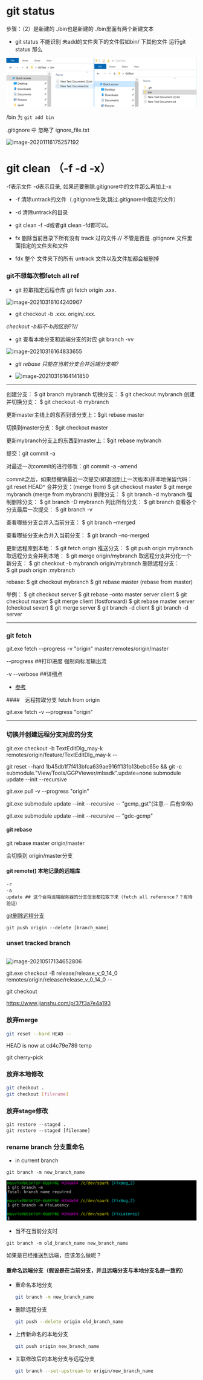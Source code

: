 # git status

步骤：（2）是新建的 ./bin也是新建的 ./bin里面有两个新建文本 

- git status 不能识别 未add的文件夹下的文件假如bin/ 下其他文件 运行git status 那么

![](https://raw.githubusercontent.com/mayuvix/Learning/master/img/202201141012619.png)



/bin 为 `git add bin` 

.gitignore 中 忽略了 ignore_file.txt

![image-20201116175257192](C:\Users\may-k\AppData\Roaming\Typora\typora-user-images\image-20201116175257192.png)

# git clean （-f -d -x）

-f表示文件 -d表示目录, 如果还要删除.gitignore中的文件那么再加上-x

- -f 清除untrack的文件（.gitignore生效,跳过.gitignore中指定的文件）
- -d 清除untrack的目录
- git clean -f -d或者git clean -fd都可以。

- fx  删除当前目录下所有没有 track 过的文件.// 不管是否是 .gitignore 文件里面指定的文件夹和文件

- fdx 整个 文件夹下的所有 untrack 文件以及文件加都会被删掉

  

### git不想每次都fetch all ref

- git 拉取指定远程仓库 git fetch origin .xxx.

![image-20210316104240967](C:\Users\may-k\AppData\Roaming\Typora\typora-user-images\image-20210316104240967.png)

- git checkout -b .xxx. origin/.xxx.


*checkout -b和不-b的区别??//*

- git 查看本地分支和远端分支的对应 git branch -vv

![image-20210316164833655](C:\Users\may-k\AppData\Roaming\Typora\typora-user-images\image-20210316164833655.png)

- *git rebase 只能在当前分支合并远端分支嘛?*

- ![image-20210316164141850](C:\Users\may-k\AppData\Roaming\Typora\typora-user-images\image-20210316164141850.png)



_____

创建分支： $ git branch mybranch
切换分支： $ git checkout mybranch
创建并切换分支： $ git checkout -b mybranch

更新master主线上的东西到该分支上：$git rebase master

切换到master分支：$git checkout master

更新mybranch分支上的东西到master上：$git rebase mybranch

提交：git commit -a

对最近一次commit的进行修改：git commit -a –amend

commit之后，如果想撤销最近一次提交(即退回到上一次版本)并本地保留代码：git reset HEAD^
合并分支：(merge from) $ git checkout master
$ git merge mybranch (merge from mybranch)
删除分支： $ git branch -d mybranch
强制删除分支： $ git branch -D mybranch
列出所有分支： $ git branch
查看各个分支最后一次提交： $ git branch -v

查看哪些分支合并入当前分支： $ git branch –merged

查看哪些分支未合并入当前分支： $ git branch –no-merged

更新远程库到本地： $ git fetch origin
推送分支： $ git push origin mybranch
取远程分支合并到本地： $ git merge origin/mybranch
取远程分支并分化一个新分支： $ git checkout -b mybranch origin/mybranch
删除远程分支：　　　　　　　　　　　　　　　　　$ git push origin :mybranch

rebase: $ git checkout mybranch
$ git rebase master (rebase from master)

举例： $ git checkout server
$ git rebase –onto master server client
$ git checkout master
$ git merge client (fostforward)
$ git rebase master server (checkout sever)
$ git merge server
$ git branch -d client
$ git branch -d server

---

### git fetch

git.exe fetch --progress -v "origin" master:remotes/origin/master

--progress ##打印进度 强制向标准输出流

-v --verbose ##详细点

* [参考](https://git-scm.com/docs/git-fetch#Documentation/git-fetch.txt---verbose)

####　远程拉取分支 fetch from origin



git.exe fetch -v --progress "origin" 

---



### 切换并创建远程分支对应的分支

git.exe checkout -b TextEditDlg_may-k remotes/origin/feature/TextEditDlg_may-k --



git reset --hard 1b45db1f7f413bfca639ae916ff131b13bebc65e && git -c submodule."View/Tools/GGPViewer/mlssdk".update=none submodule update --init --recursive



git.exe pull -v --progress "origin"



git.exe submodule update --init --recursive -- "gcmp_gst"(注意-- 后有空格)

git.exe submodule update --init --recursive -- "gdc-gcmp"



#### git rebase 

git rebase master origin/master

会切换到 origin/master分支

#### git remote() 本地记录的远端库

```
-r
-a
update ## 这个会将远端服务器的分支信息都拉取下来（fetch all reference？？有待验证）
```

 [git删除远程分支](https://www.cnblogs.com/smallredness/p/11205466.html)

```
git push origin --delete [branch_name]
```

### unset tracked branch

~~~

~~~

![image-20210517134652806](C:\Users\may-k\AppData\Roaming\Typora\typora-user-images\image-20210517134652806.png)

git.exe checkout -B release/release_v_0_14_0 remotes/origin/release/release_v_0_14_0 --

git checkout

https://www.jianshu.com/p/37f3a7e4a193

### 放弃merge 

```bash
git reset --hard HEAD --
```

HEAD is now at cd4c79e789 temp



git cherry-pick <commitId>

### 放弃本地修改

```bash
git checkout .
git checkout [filename]
```

### 放弃stage修改

```
git restore --staged .
git restore --staged [filename]
```



###  rename branch 分支重命名

- in current branch 

```
git branch -m new_branch_name 
```

![image-20220119182107410](https://raw.githubusercontent.com/mayuvix/Learning/master/img/202201191821440.png)

- 当不在当前分支时

```
git branch -m old_branch_name new_branch_name
```

如果是已经推送到远端，应该怎么做呢？

#### 重命名远端分支（假设是在当前分支，并且远端分支与本地分支名是一致的）

- 重命名本地分支
  
  ```bash
  git branch -m new_branch_name
  ```
  
- 删除远程分支
  
  ```bash
  git push --delete origin old_branch_name
  ```
  
- 上传新命名的本地分支
  ```bash
  git push origin new_branch_name

- 关联修改后的本地分支与远程分支
  ``` bash
  git branch --set-upstream-to origin/new_branch_name
